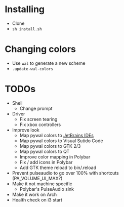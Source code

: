 # Installing

- Clone
- `sh install.sh`

# Changing colors

- Use `wal` to generate a new scheme
- `.update-wal-colors`

# TODOs

- Shell
  - Change prompt
- Driver
  - Fix screen tearing
  - Fix xbox controllers
- Improve look
  - Map pywal colors to [JetBrains IDEs](https://github.com/0x6C38/intellijPywal)
  - Map pywal colors to Visual Sutido Code
  - Map pywal colors to GTK 2/3
  - Map pywal colors to QT
  - Improve color mapping in Polybar
  - Fix / add icons in Polybar
  - Add GTK theme reload to bin/.reload
- Prevent pulseaudio to go over 100% with shortcuts (PA_VOLUME_UI_MAX?)
- Make it not machine specific
  - Polybar's PulseAudio sink
- Make it work on Arch
- Health check on i3 start